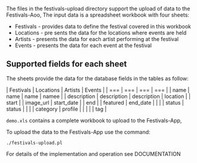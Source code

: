 The files in the festivals-upload directory support the upload of data to the Festivals-Aoo, The input data is a spreadsheet workbook with four sheets:
* Festivals - provides data to define the festival covered in this workbook
* Locations - pre sents the data for the locations where events are held
* Artists - presents the data for each artist performing at the festival
* Events - presents the data for each event at the festival

## Supported fields for each sheet 
The sheets provide the data for the database fields in the tables as follow:

| Festivals | Locations | Artists | Events |
| === | === | === | === |
| name | name | name | namee |
| description | description | description | location |
| start | | image_url | start_date |
| end | | featured | end_date |
| | | status | status |
| | | category | profile |
| | | | tag |

`demo.xls` contains a complete workbook to upload to the Festivals-App,

To upload the data to the Festivals-App use the command:
```
./festivals-upload.pl
```

For details of the implementation and operation see DOCUMENTATION
